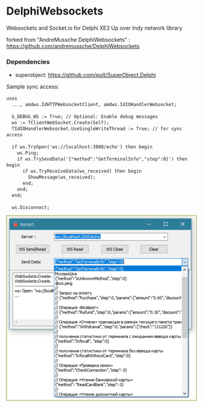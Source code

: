 # DelphiWebsockets
Websockets and Socket.io for Delphi XE3 Up over Indy network library

forked from "AndreMussche DelphiWebsockets" : https://github.com/andremussche/DelphiWebsockets

### Dependencies
- superobject: https://github.com/pult/SuperObject.Delphi

Sample sync access:
```delphi
uses
  ..., amdws.IdHTTPWebsocketClient, amdws.IdIOHandlerWebsocket;

  G_DEBUG_WS := True; // Optional: Enable debug messages
  ws := TClientWebSocket.Create(Self);
  TIdIOHandlerWebsocket.UseSingleWriteThread := True; // for sync access

  if ws.TryOpen('ws://localhost:3000/echo') then begin
    ws.Ping;
    if ws.TrySendData('{"method":"GetTerminalInfo","step":0}') then begin
      if ws.TryReceiveData(ws_received) then begin
        ShowMessage(ws_received);
      end;
    end;
  end;

  ws.Disconnect;
```

<img align="left" src="https://github.com/pult/DelphiWebsockets/blob/pult/Samples/002-privat-bank-pos-api/pClientWebSocketDemo.png"/>
